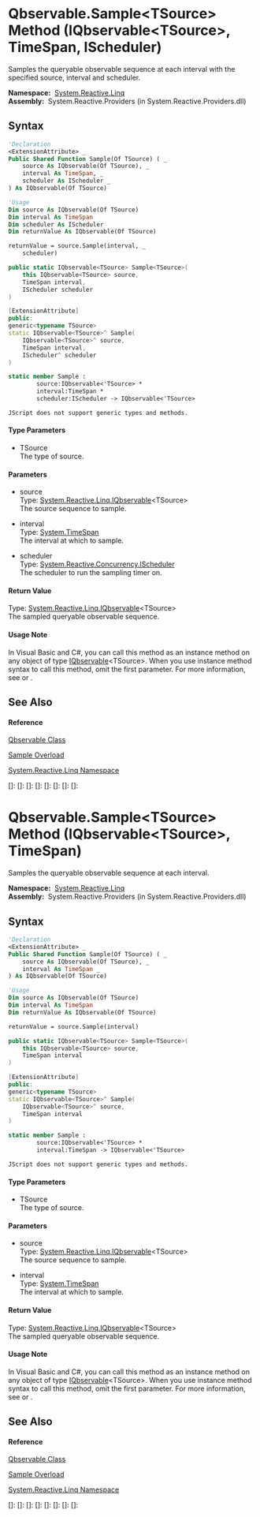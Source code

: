 # Qbservable.Sample\<TSource\> Method (IQbservable\<TSource\>, TimeSpan, IScheduler)

Samples the queryable observable sequence at each interval with the specified source, interval and scheduler.

**Namespace:**  [System.Reactive.Linq](System.Reactive.Linq\System.Reactive.Linq.md)  
**Assembly:**  System.Reactive.Providers (in System.Reactive.Providers.dll)

## Syntax

```vb
'Declaration
<ExtensionAttribute> _
Public Shared Function Sample(Of TSource) ( _
    source As IQbservable(Of TSource), _
    interval As TimeSpan, _
    scheduler As IScheduler _
) As IQbservable(Of TSource)
```

```vb
'Usage
Dim source As IQbservable(Of TSource)
Dim interval As TimeSpan
Dim scheduler As IScheduler
Dim returnValue As IQbservable(Of TSource)

returnValue = source.Sample(interval, _
    scheduler)
```

```csharp
public static IQbservable<TSource> Sample<TSource>(
    this IQbservable<TSource> source,
    TimeSpan interval,
    IScheduler scheduler
)
```

```c++
[ExtensionAttribute]
public:
generic<typename TSource>
static IQbservable<TSource>^ Sample(
    IQbservable<TSource>^ source, 
    TimeSpan interval, 
    IScheduler^ scheduler
)
```

```fsharp
static member Sample : 
        source:IQbservable<'TSource> * 
        interval:TimeSpan * 
        scheduler:IScheduler -> IQbservable<'TSource> 
```

```jscript
JScript does not support generic types and methods.
```

#### Type Parameters

- TSource  
  The type of source.

#### Parameters

- source  
  Type: [System.Reactive.Linq.IQbservable](IQbservable\IQbservable(TSource).md)\<TSource\>  
  The source sequence to sample.

- interval  
  Type: [System.TimeSpan](https://msdn.microsoft.com/en-us/library/269ew577)  
  The interval at which to sample.

- scheduler  
  Type: [System.Reactive.Concurrency.IScheduler](IScheduler\IScheduler.md)  
  The scheduler to run the sampling timer on.

#### Return Value

Type: [System.Reactive.Linq.IQbservable](IQbservable\IQbservable(TSource).md)\<TSource\>  
The sampled queryable observable sequence.

#### Usage Note

In Visual Basic and C\#, you can call this method as an instance method on any object of type [IQbservable](IQbservable\IQbservable(TSource).md)\<TSource\>. When you use instance method syntax to call this method, omit the first parameter. For more information, see [](https://msdn.microsoft.com/en-us/library/Bb384936) or [](https://msdn.microsoft.com/en-us/library/Bb383977).

## See Also

#### Reference

[Qbservable Class](Qbservable\Qbservable.md)

[Sample Overload](Sample\Qbservable.Sample.md)

[System.Reactive.Linq Namespace](System.Reactive.Linq\System.Reactive.Linq.md)

[]: 
[]: 
[]: 
[]: 
[]: 
[]: 
[]: 
[]: 
# Qbservable.Sample\<TSource\> Method (IQbservable\<TSource\>, TimeSpan)

Samples the queryable observable sequence at each interval.

**Namespace:**  [System.Reactive.Linq](System.Reactive.Linq\System.Reactive.Linq.md)  
**Assembly:**  System.Reactive.Providers (in System.Reactive.Providers.dll)

## Syntax

```vb
'Declaration
<ExtensionAttribute> _
Public Shared Function Sample(Of TSource) ( _
    source As IQbservable(Of TSource), _
    interval As TimeSpan _
) As IQbservable(Of TSource)
```

```vb
'Usage
Dim source As IQbservable(Of TSource)
Dim interval As TimeSpan
Dim returnValue As IQbservable(Of TSource)

returnValue = source.Sample(interval)
```

```csharp
public static IQbservable<TSource> Sample<TSource>(
    this IQbservable<TSource> source,
    TimeSpan interval
)
```

```c++
[ExtensionAttribute]
public:
generic<typename TSource>
static IQbservable<TSource>^ Sample(
    IQbservable<TSource>^ source, 
    TimeSpan interval
)
```

```fsharp
static member Sample : 
        source:IQbservable<'TSource> * 
        interval:TimeSpan -> IQbservable<'TSource> 
```

```jscript
JScript does not support generic types and methods.
```

#### Type Parameters

- TSource  
  The type of source.

#### Parameters

- source  
  Type: [System.Reactive.Linq.IQbservable](IQbservable\IQbservable(TSource).md)\<TSource\>  
  The source sequence to sample.

- interval  
  Type: [System.TimeSpan](https://msdn.microsoft.com/en-us/library/269ew577)  
  The interval at which to sample.

#### Return Value

Type: [System.Reactive.Linq.IQbservable](IQbservable\IQbservable(TSource).md)\<TSource\>  
The sampled queryable observable sequence.

#### Usage Note

In Visual Basic and C\#, you can call this method as an instance method on any object of type [IQbservable](IQbservable\IQbservable(TSource).md)\<TSource\>. When you use instance method syntax to call this method, omit the first parameter. For more information, see [](https://msdn.microsoft.com/en-us/library/Bb384936) or [](https://msdn.microsoft.com/en-us/library/Bb383977).

## See Also

#### Reference

[Qbservable Class](Qbservable\Qbservable.md)

[Sample Overload](Sample\Qbservable.Sample.md)

[System.Reactive.Linq Namespace](System.Reactive.Linq\System.Reactive.Linq.md)

[]: 
[]: 
[]: 
[]: 
[]: 
[]: 
[]: 
[]: 